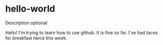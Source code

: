 # hello-world
Description optional

Hello! 
I'm trying to learn how to use github. It is fine so far.
I've had tacos for breakfast twice this week.

